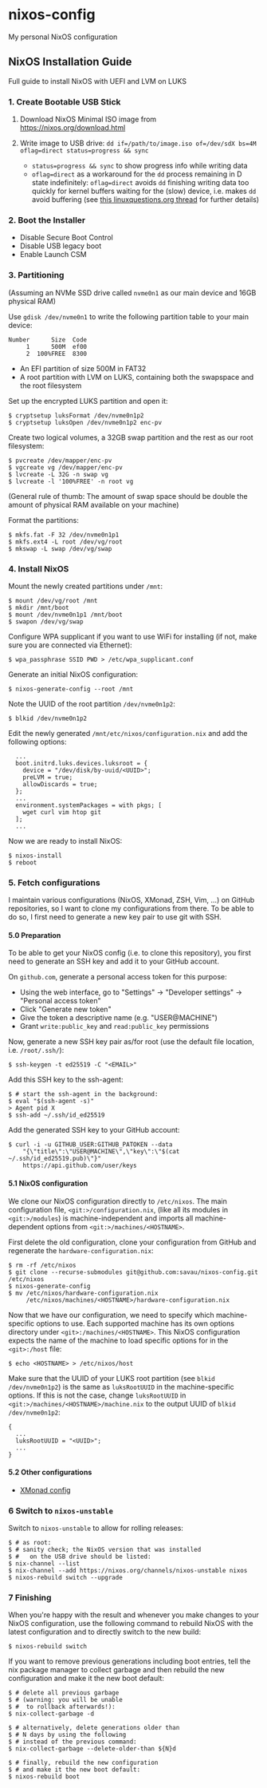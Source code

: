 # nixos-config
My personal NixOS configuration


## NixOS Installation Guide
Full guide to install NixOS with UEFI and LVM on LUKS

### 1. Create Bootable USB Stick

1. Download NixOS Minimal ISO image from https://nixos.org/download.html

2. Write image to USB drive:
    ```dd if=/path/to/image.iso of=/dev/sdX bs=4M oflag=direct status=progress && sync```
    
    - `status=progress && sync` to show progress info while writing data
    - `oflag=direct` as a workaround for the `dd` process remaining in D state indefinitely: `oflag=direct` avoids `dd` finishing writing data too quickly for kernel buffers waiting for the (slow) device, i.e. makes `dd` avoid buffering (see [this linuxquestions.org thread](https://www.linuxquestions.org/questions/slackware-14/dd-and-status%3Dprogress-4175581355/#post5555338) for further details)

### 2. Boot the Installer

- Disable Secure Boot Control
- Disable USB legacy boot
- Enable Launch CSM

### 3. Partitioning
(Assuming an NVMe SSD drive called `nvme0n1` as our main device and 16GB physical RAM)

Use `gdisk /dev/nvme0n1` to write the following partition table to your main device:
```
Number      Size  Code
     1      500M  ef00
     2  100%FREE  8300
```

- An EFI partition of size 500M in FAT32
- A root partition with LVM on LUKS, containing both the swapspace and the root filesystem

Set up the encrypted LUKS partition and open it:
```
$ cryptsetup luksFormat /dev/nvme0n1p2
$ cryptsetup luksOpen /dev/nvme0n1p2 enc-pv
```

Create two logical volumes, a 32GB swap partition and the rest as our root filesystem:
```
$ pvcreate /dev/mapper/enc-pv
$ vgcreate vg /dev/mapper/enc-pv
$ lvcreate -L 32G -n swap vg
$ lvcreate -l '100%FREE' -n root vg
```
(General rule of thumb: The amount of swap space should be double the amount of physical RAM available on your machine)

Format the partitions:
```
$ mkfs.fat -F 32 /dev/nvme0n1p1
$ mkfs.ext4 -L root /dev/vg/root
$ mkswap -L swap /dev/vg/swap
```

### 4. Install NixOS

Mount the newly created partitions under `/mnt`:
```
$ mount /dev/vg/root /mnt
$ mkdir /mnt/boot
$ mount /dev/nvme0n1p1 /mnt/boot
$ swapon /dev/vg/swap
```

Configure WPA supplicant if you want to use WiFi for installing (if not, make sure you are connected via Ethernet):
```
$ wpa_passphrase SSID PWD > /etc/wpa_supplicant.conf
```

Generate an initial NixOS configuration:
```
$ nixos-generate-config --root /mnt
```

Note the UUID of the root partition `/dev/nvme0n1p2`:
```
$ blkid /dev/nvme0n1p2
```

Edit the newly generated `/mnt/etc/nixos/configuration.nix` and add the following options:
```
  ...
  boot.initrd.luks.devices.luksroot = {
    device = "/dev/disk/by-uuid/<UUID>";
    preLVM = true;
    allowDiscards = true;
  };
  ...
  environment.systemPackages = with pkgs; [
    wget curl vim htop git
  ];
  ...
```

Now we are ready to install NixOS:
```
$ nixos-install
$ reboot
```

### 5. Fetch configurations

I maintain various configurations (NixOS, XMonad, ZSH, Vim, ...) on GitHub repositories, so I want to clone my configurations from there. 
To be able to do so, I first need to generate a new key pair to use git with SSH.

#### 5.0 Preparation

To be able to get your NixOS config (i.e. to clone this repository), you first need to generate an SSH key and add it to your GitHub account.

On `github.com`, generate a personal access token for this purpose:

- Using the web interface, go to "Settings" -> "Developer settings" -> "Personal access token"
- Click "Generate new token"
- Give the token a descriptive name (e.g. "USER@MACHINE")
- Grant `write:public_key` and `read:public_key` permissions

Now, generate a new SSH key pair as/for root (use the default file location, i.e. `/root/.ssh/`):
```
$ ssh-keygen -t ed25519 -C "<EMAIL>"
```

Add this SSH key to the ssh-agent:
```
$ # start the ssh-agent in the background:
$ eval "$(ssh-agent -s)"
> Agent pid X
$ ssh-add ~/.ssh/id_ed25519
```

Add the generated SSH key to your GitHub account:
```
$ curl -i -u GITHUB_USER:GITHUB_PATOKEN --data 
    "{\"title\":\"USER@MACHINE\",\"key\":\"$(cat ~/.ssh/id_ed25519.pub)\"}" 
    https://api.github.com/user/keys
```

#### 5.1 NixOS configuration

We clone our NixOS configuration directly to `/etc/nixos`. The main configuration file, `<git:>/configuration.nix`, (like all its modules in `<git:>/modules`) is machine-independent and imports all machine-dependent options from `<git:>/machines/<HOSTNAME>`.

First delete the old configuration, clone your configuration from GitHub and regenerate the `hardware-configuration.nix`:
```
$ rm -rf /etc/nixos
$ git clone --recurse-submodules git@github.com:savau/nixos-config.git /etc/nixos
$ nixos-generate-config
$ mv /etc/nixos/hardware-configuration.nix
     /etc/nixos/machines/<HOSTNAME>/hardware-configuration.nix
```

Now that we have our configuration, we need to specify which machine-specific options to use. Each supported machine has its own options directory under `<git>:/machines/<HOSTNAME>`.
This NixOS configuration expects the name of the machine to load specific options for in the `<git>:/host` file:
```
$ echo <HOSTNAME> > /etc/nixos/host
```

Make sure that the UUID of your LUKS root partition (see `blkid /dev/nvme0n1p2`) is the same as `luksRootUUID` in the machine-specific options. If this is not the case, change `luksRootUUID` in `<git:>/machines/<HOSTNAME>/machine.nix` to the output UUID of `blkid /dev/nvme0n1p2`:
```
{
  ...
  luksRootUUID = "<UUID>";
  ...
}
```

#### 5.2 Other configurations

- [XMonad config](https://github.com/savau/xmonad-config)

### 6 Switch to `nixos-unstable`

Switch to `nixos-unstable` to allow for rolling releases:
```
$ # as root:
$ # sanity check; the NixOS version that was installed
$ #   on the USB drive should be listed:
$ nix-channel --list
$ nix-channel --add https://nixos.org/channels/nixos-unstable nixos
$ nixos-rebuild switch --upgrade
```

### 7 Finishing

When you're happy with the result and whenever you make changes to your NixOS configuration, use the following command to rebuild NixOS with the latest configuration and to directly switch to the new build:
```
$ nixos-rebuild switch
```

If you want to remove previous generations including boot entries, tell the nix package manager to collect garbage and then rebuild the new configuration and make it the new boot default:
```
$ # delete all previous garbage 
$ # (warning: you will be unable 
$ #  to rollback afterwards!): 
$ nix-collect-garbage -d

$ # alternatively, delete generations older than 
$ # N days by using the following 
$ # instead of the previous command: 
$ nix-collect-garbage --delete-older-than ${N}d

$ # finally, rebuild the new configuration 
$ # and make it the new boot default: 
$ nixos-rebuild boot
```

